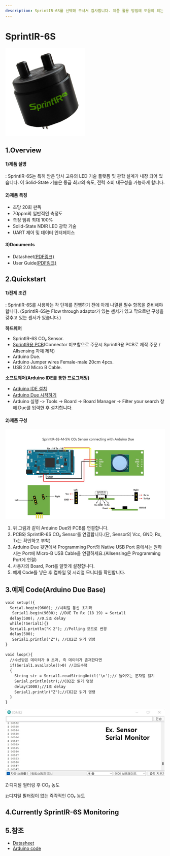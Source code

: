 ```yaml
---
description: SprintIR-6S를 선택해 주셔서 감사합니다. 제품 활용 방법에 도움이 되는 모든 문서를 제공하였습니다.
---
```


# SprintIR-6S

![SprintIR-6S](../../.gitbook/assets/SprintIR6S250x250.png)

## 1.Overview

#### 1)제품 설명

: SprintIR-6S는 특허 받은 당사 고유의 LED 기술 플랫폼 및 광학 설계가 내장 되어 있습니다. 이 Solid-State 기술은 동급 최고의 속도, 전력 소비 내구성을 가능하게 합니다.

#### 2)제품 특징

* 초당 20회 판독
* 70ppm의 일반적인 측정도
* 측정 범위 최대 100%
* Solid-State NDIR LED 광학 기술
* UART 제어 및 데이터 인터페이스

#### 3)Documents

* Datasheet[(PDF링크)](https://cdn.shopify.com/s/files/1/0019/5952/files/SprintIR-6S\_Data\_Sheet\_Rev\_4.11.pdf)
* User Guide[(PDF링크)](https://cdn.shopify.com/s/files/1/0019/5952/files/CO2Meter-GSS-SprintIR-6S-User-Guide-Rev-4.1.pdf)

## 2.Quickstart

#### 1)전제 조건

: SprintIR-6S를 사용하는 각 단계를 진행하기 전에 아래 나열된 필수 항목을 준비해야 합니다. (SprintIR-6S는 Flow through adaptor가 있는 센서가 있고 막으로만 구성을 갖추고 있는 센서가 있습니다.)

**하드웨어**

* SprintIR-6S CO₂ Sensor.
* [SprintIR용 PCB](https://www.allsensing.com/product/detail.html?product\_no=1169\&cate\_no=65\&display\_group=1)(Connector 미포함으로 주문시 SprintIR용 PCB로 제작 주문 / Allsensing 자체 제작)
* Arduino Due.
* Arduino Jumper wires Female-male 20cm 4pcs.
* USB 2.0 Micro B Cable.

**소프트웨어(Arduino IDE를 통한 프로그래밍)**

* [Arduino IDE 설치](https://www.arduino.cc/en/software)
* [Arduino Due 시작하기](https://www.arduino.cc/en/Guide/ArduinoDue)
* Arduino 실행 -> Tools -> Board -> Board Manager -> Filter your search 창에 Due를 입력한 후 설치합니다.

#### 2)제품 구성

![](<../../.gitbook/assets/SprintIR-6S with connecting arduino due.jpg>)

1. 위 그림과 같이 Arduino Due와 PCB를 연결합니다.
2. PCB와 SprintIR-6S CO₂ Sensor를 연결합니다.(단, Sensor의 Vcc, GND, Rx, Tx는 확인하고 부착)
3. Arduino Due 뒷면에서 Programming Port와 Native USB Port 중에서는 원하시는 Port에 Micro-B USB Cable을 연결하세요.(Allsensing은 Programming Port에 연결)
4. 사용자의 Board, Port를 알맞게 설정합니다.
5. 예제 Code를 넣은 후 컴파일 및 시리얼 모니터를 확인합니다.

## 3.예제 Code(Arduino Due Base)

```arduino
void setup(){
  Serial.begin(9600); //시리얼 통신 초기화
   Serial1.begin(9600); //DUE Tx Rx (18 19) = Serial1
  delay(500); //0.5초 delay
  while(!Serial1){}
  Serial1.println("K 2"); //Polling 모드로 변경     
  delay(500);
   Serial1.println("Z"); //CO2값 읽기 명령
}

void loop(){
  //수신받은 데이터가 0 초과, 즉 데이터가 존재한다면
  if(Serial1.available()>0) //코드수행
  {
    String str = Serial1.readStringUntil('\n');// 들어오는 문자열 읽기
    Serial.println(str);//CO2값 읽기 명령
    delay(1000);//1초 delay
    Serial1.println("Z");//CO2값 읽기 명령
  }
}
```

![](<../../.gitbook/assets/sprintir-6s serial monitor ex.jpg>)

Z:디지털 필터링 후 CO₂ 농도

z:디지털 필터링이 없는 즉각적인 CO₂ 농도

## 4.Currently SprintIR-6S Monitoring

## 5.참조

* [Datasheet](https://www.co2meter.com/products/sprintir6s-5-co2-smart-sensor)
* [Arduino code](https://blog.naver.com/allsensing/220941755298)
